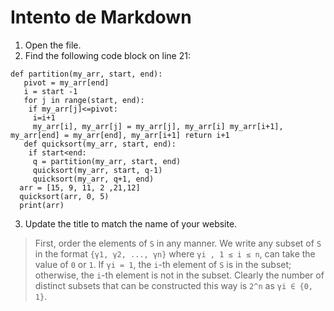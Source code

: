 # Intento de Markdown

1. Open the file.
2. Find the following code block on line 21:
```{.python .numberLines .lineAnchors}
def partition(my_arr, start, end):
   pivot = my_arr[end] 
   i = start -1
   for j in range(start, end):
    if my_arr[j]<=pivot:
     i=i+1
     my_arr[i], my_arr[j] = my_arr[j], my_arr[i] my_arr[i+1], my_arr[end] = my_arr[end], my_arr[i+1] return i+1
   def quicksort(my_arr, start, end):
    if start<end:
     q = partition(my_arr, start, end)
     quicksort(my_arr, start, q-1)
     quicksort(my_arr, q+1, end)
  arr = [15, 9, 11, 2 ,21,12]
  quicksort(arr, 0, 5)
  print(arr)
```
3. Update the title to match the name of your website.


> First, order the elements of `S` in any manner. We write any subset of `S` in 
the format `{γ1, γ2, ..., γn}` where `γi , 1 ≤ i ≤ n`, can take the value 
of `0` or `1`. If `γi = 1`, the `i`-th element of `S` is in the subset;
otherwise, the `i`-th element is not in the subset. Clearly the number of 
distinct subsets that can be constructed this way is `2^n` as `γi ∈ {0, 1}`.


<div id="adobe-dc-view" style="height: 360px; width: 500px;"></div>
<script src="https://documentcloud.adobe.com/view-sdk/main.js"></script>
<script type="text/javascript">
  document.addEventListener("adobe_dc_view_sdk.ready", function(){
    var adobeDCView = new AdobeDC.View({clientId: "<YOUR_CLIENT_ID>", divId: "adobe-dc-view"});
    adobeDCView.previewFile({
      content:{ location:
        { url: "https://documentcloud.adobe.com/view-sdk-demo/PDFs/Bodea%20Brochure.pdf"}},
      metaData:{fileName: "Bodea Brochure.pdf"}
    },
    {
      embedMode: "SIZED_CONTAINER"
    });
  });
</script>

